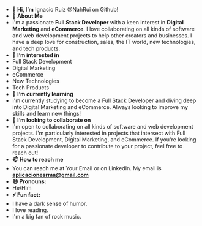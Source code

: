 - **👋 Hi, I’m**  Ignacio Ruiz @NahRui on Github!
- **🚀 About Me**
- I'm a passionate **Full Stack Developer** with a keen interest in **Digital Marketing** and **eCommerce**. I love collaborating on all kinds of software and web development projects to help other creators and businesses. I have a deep love for construction, sales, the IT world, new technologies, and tech products.
- **👀 I’m interested in**
- Full Stack Development
- Digital Marketing
- eCommerce
- New Technologies
- Tech Products
- **🌱 I’m currently learning**
- I'm currently studying to become a Full Stack Developer and diving deep into Digital Marketing and eCommerce. Always looking to improve my skills and learn new things!
- **💞️ I’m looking to collaborate on**
- I'm open to collaborating on all kinds of software and web development projects. I'm particularly interested in projects that intersect with Full Stack Development, Digital Marketing, and eCommerce. If you're looking for a passionate developer to contribute to your project, feel free to reach out!
- **📫 How to reach me**
- You can reach me at Your Email or on LinkedIn. My email is **aplicacionesrma@gmail.com**
- **😄 Pronouns:**
- He/Him 
- **⚡ Fun fact:**
- I have a dark sense of humor.
- I love reading.
- I'm a big fan of rock music.

<!---
NahRui/NahRui is a ✨ special ✨ repository because its `README.md` (this file) appears on your GitHub profile.
You can click the Preview link to take a look at your changes.
--->
